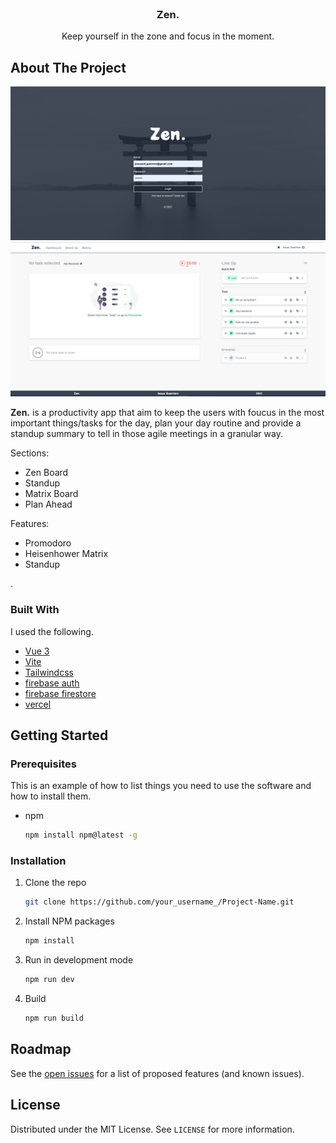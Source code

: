 <!-- PROJECT LOGO -->
<br />
<p align="center">
  <a href="https://zen.vercel.app/">
  </a>

  <h3 align="center">Zen.</h3>

  <p align="center">
    Keep yourself in the zone and focus in the moment.
    <br />
</p>


<!-- ABOUT THE PROJECT -->
## About The Project

![Zen. Screen Shot](./src/assets/login2.PNG)
![Zen. Screen Shot](./src/assets/zenboard.png)

__Zen.__ is a productivity app that aim to keep the users with foucus in the most important things/tasks for the day, plan your day routine and provide a standup summary to tell in those agile meetings in a granular way.

Sections:
* Zen Board
* Standup
* Matrix Board
* Plan Ahead

Features:
* Promodoro
* Heisenhower Matrix
* Standup

.

### Built With

I used the following.

* [Vue 3]()
* [Vite]()
* [Tailwindcss]()
* [firebase auth]()
* [firebase firestore]()
* [vercel]()



<!-- GETTING STARTED -->
## Getting Started

### Prerequisites

This is an example of how to list things you need to use the software and how to install them.
* npm
  ```sh
  npm install npm@latest -g
  ```

### Installation

1. Clone the repo
   ```sh
   git clone https://github.com/your_username_/Project-Name.git
   ```
2. Install NPM packages
   ```sh
   npm install
   ```
3. Run in development mode
   ```sh
   npm run dev
   ```

3. Build
   ```sh
   npm run build
   ```

<!-- USAGE EXAMPLES -->


<!-- ROADMAP -->
## Roadmap

See the [open issues](https://github.com/othneildrew/Best-README-Template/issues) for a list of proposed features (and known issues).


<!-- LICENSE -->
## License

Distributed under the MIT License. See `LICENSE` for more information.



<!-- CONTACT -->
<!-- ## Contact -->

<!-- Your Name - [@your_twitter](https://twitter.com/your_username) - email@example.com

Project Link: [https://github.com/your_username/repo_name](https://github.com/your_username/repo_name) -->








